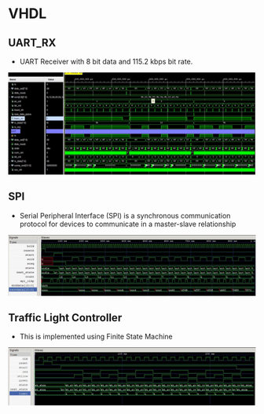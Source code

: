 # VHDL

## UART_RX
- UART Receiver with 8 bit data and 115.2 kbps bit rate.

![seq_det](https://github.com/SaiEshwarReddyYellu/VHDL_projects/blob/main/UART_RX/uart_rx_wav.JPG)

## SPI
- Serial Peripheral Interface (SPI) is a synchronous communication protocol for devices to communicate in a master-slave relationship

![seq_det](https://github.com/SaiEshwarReddyYellu/VHDL_projects/blob/main/SPI_Protocol/simulated_waveform.JPG)

## Traffic Light Controller
- This is implemented using Finite State Machine

![seq_det](https://github.com/SaiEshwarReddyYellu/VHDL_projects/blob/main/Traffic_light_controller/simulated_waveform.JPG)

